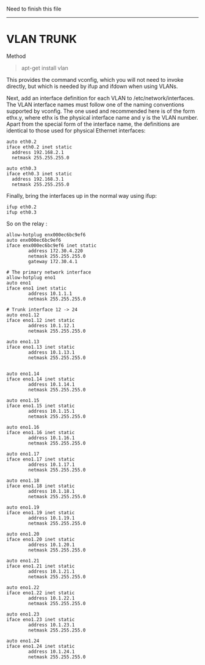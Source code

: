 Need to finish this file

---

# VLAN TRUNK

Method

> apt-get install vlan

This provides the command vconfig, which you will not need to invoke directly, but which is needed by ifup and ifdown when using VLANs.

Next, add an interface definition for each VLAN to /etc/network/interfaces. The VLAN interface names must follow one of the naming conventions supported by vconfig. The one used and recommended here is of the form ethx.y, where ethx is the physical interface name and y is the VLAN number.
Apart from the special form of the interface name, the definitions are identical to those used for physical Ethernet interfaces:
```
auto eth0.2
iface eth0.2 inet static
  address 192.168.2.1
  netmask 255.255.255.0

auto eth0.3
iface eth0.3 inet static
  address 192.168.3.1
  netmask 255.255.255.0
```
Finally, bring the interfaces up in the normal way using ifup:
```
ifup eth0.2
ifup eth0.3
```
So on the relay :
```
allow-hotplug enx000ec6bc9ef6
auto enx000ec6bc9ef6
iface enx000ec6bc9ef6 inet static
        address 172.30.4.220
        netmask 255.255.255.0
        gateway 172.30.4.1

# The primary network interface
allow-hotplug eno1
auto eno1
iface eno1 inet static
        address 10.1.1.1
        netmask 255.255.255.0

# Trunk interface 12 -> 24
auto eno1.12
iface eno1.12 inet static
        address 10.1.12.1
        netmask 255.255.255.0

auto eno1.13
iface eno1.13 inet static
        address 10.1.13.1
        netmask 255.255.255.0


auto eno1.14
iface eno1.14 inet static
        address 10.1.14.1
        netmask 255.255.255.0

auto eno1.15
iface eno1.15 inet static
        address 10.1.15.1
        netmask 255.255.255.0

auto eno1.16
iface eno1.16 inet static
        address 10.1.16.1
        netmask 255.255.255.0
        
auto eno1.17
iface eno1.17 inet static
        address 10.1.17.1
        netmask 255.255.255.0

auto eno1.18
iface eno1.18 inet static
        address 10.1.18.1
        netmask 255.255.255.0

auto eno1.19
iface eno1.19 inet static
        address 10.1.19.1
        netmask 255.255.255.0

auto eno1.20
iface eno1.20 inet static
        address 10.1.20.1
        netmask 255.255.255.0

auto eno1.21
iface eno1.21 inet static
        address 10.1.21.1
        netmask 255.255.255.0

auto eno1.22
iface eno1.22 inet static
        address 10.1.22.1
        netmask 255.255.255.0

auto eno1.23
iface eno1.23 inet static
        address 10.1.23.1
        netmask 255.255.255.0

auto eno1.24
iface eno1.24 inet static
        address 10.1.24.1
        netmask 255.255.255.0

```
